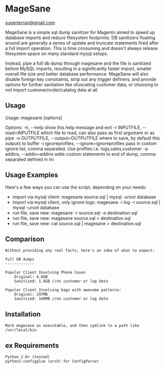 MageSane
========
superterran@gmail.com

MageSane is a simple sql dump sanitizer for Magento aimed to speed up database imports and
reduce filesystem footprints. DB sanitizers floating around are generally a series of update and truncate
statements fired after a full import operation. This is time consuming and doesn't always release filesystem space
on many standard mysql setups.

Instead, pipe a full db dump through magesane and the file is sanitized before MySQL imports, resulting in a
significantly faster import, smaller overall file size and better database performance. MageSane will also disable
foreign key constraints, strip out any trigger definers, and provide options for further sanitation like ofuscating
customer data, or choosing to not import customer/order/catalog data at all.

Usage
-----

Usage: magesane [options]

Options:
  -h, --help            show this help message and exit
  -r INPUTFILE, --read=INPUTFILE
                        which file to read, can also pass as first argument or
                        as pipe
  -o OUTPUTFILE, --output=OUTPUTFILE
                        where to save, by default this outputs to buffer
  -i ignoreprofiles, --ignore=ignoreprofiles
                        pass in custom ignore list, comma separated. Use
                        profiles i.e. logs,sales,customer
  -a addins, --addin=addins
                        adds custom statements to end of dump, comma separated
                        defined in ini

Usage Examples
--------------

Here's a few ways you can use the script, depending on your needs:

* import via mysql client: magesane source.sql | mysql -uroot database
* import via mysql client, only ignore logs: magesane -i log -r source.sql | mysql -uroot database
* run file, save new: magesane -r source.sql -o destination.sql
* run file, save new: magesane source.sql > destination.sql
* run file, save new: cat source.sql | magesane > destination.sql

Comparison
----------

    Without providing any real facts, here's an idea of what to expect:

    Full DB dumps
    -------------

    Popular Client Involving Phone Cases
        Original: 4.8GB
        Sanitized: 1.6GB //no customer or log data

    Popular Client Involving bags with awesome patterns:
        Original: 297MB
        Sanitized: 149MB //no customer or log data

Installation
------------

    Mark magesane as executable, and then symlink to a path like /usr/local/bin
ex
Requirements
------------
    Python 2.6+ (tested)
    python2-configglue (arch) for ConfigParser
